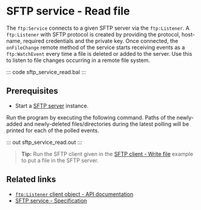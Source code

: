 # SFTP service - Read file

The `ftp:Service` connects to a given SFTP server via the `ftp:Listener`. A `ftp:Listener` with SFTP protocol is created by providing the protocol, host-name, required credentials and the private key. Once connected, the `onFileChange` remote method of the service starts receiving events as a `ftp:WatchEvent` every time a file is deleted or added to the server. Use this to listen to file changes occurring in a remote file system.

::: code sftp_service_read.bal :::

## Prerequisites
- Start a [SFTP server](https://hub.docker.com/r/atmoz/sftp/) instance.

Run the program by executing the following command. Paths of the newly-added and newly-deleted files/directories during the latest polling will be printed for each of the polled events.

::: out sftp_service_read.out :::

>**Tip:** Run the SFTP client given in the [SFTP client - Write file](/learn/by-example/sftp-client-write) example to put a file in the SFTP server.

## Related links
- [`ftp:Listener` client object - API documentation](https://lib.ballerina.io/ballerina/ftp/latest/listeners/Listener)
- [SFTP service - Specification](/spec/ftp/#422-secure-listener)
